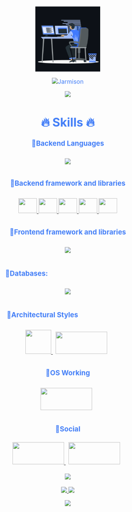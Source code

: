  <p align="center"><img src="animation.gif" width="35%"></p>
<div style=" font-size: medium; color: #447ff7" align=center>

  <img src="https://readme-typing-svg.herokuapp.com?font=Kaushan+Script&size=40&duration=3500&color=447FF7&background=FFFFFF00&center=true&vCenter=true&width=650&height=55&lines=Ola!+Eu+sou+Jarmison+Paiva+%F0%9F%91%8B%F0%9F%8F%BB;Sou+Desenvolvedor+de+Software+%F0%9F%A7%91%F0%9F%8F%BB%E2%80%8D%F0%9F%92%BB;;possuo+1%2B+anos+de+experiência+%F0%9F%93%88;como+FullStack+Developer+%E2%9A%99%EF%B8%8F" alt="Jarmison" width="650" height="55">

<p  align="center">
<img src="https://user-images.githubusercontent.com/73097560/115834477-dbab4500-a447-11eb-908a-139a6edaec5c.gif">             
<br>
  
  
# 🔥 Skills 🔥

### 🔹Backend Languages

<p style="padding:10px;">
    <a href="https://www.java.com" target="_blank"> <img src="https://skills.thijs.gg/icons?i=java,python,go,js,typescript"/> </a>
  </a>
</p>

### 🔹Backend framework and libraries
<p style="padding:10px;">
    <a href="https://spring.io/projects/spring-framework" target="_blank"> 
      <img src="https://skills.thijs.gg/icons?i=maven" height=40 width=50 /> 
    </a>
    <a href="https://spring.io/projects/spring-boot" target="_blank"> 
      <img src="https://skills.thijs.gg/icons?i=gradle" height=40 width=50 /> 
    </a>
    <a href="https://spring.io/projects/spring-data" target="_blank"> 
      <img src="https://skills.thijs.gg/icons?i=hibernate" height=40 width=50 />
    </a>
    <a href="https://spring.io/projects/spring-security" target="_blank"> 
      <img src="https://skills.thijs.gg/icons?i=spring" height=40 width=50 /> 
  </a>
   <a href="https://www.java.com" target="_blank"> <img src="https://skills.thijs.gg/icons?i=nodejs" height=40 width=50/> 
  </a>
</p>


  ### 🔹Frontend framework and libraries


 <p style="padding:10px;">
    <a href="" target="_blank"> <img src="https://skills.thijs.gg/icons?i=vue,angular,next,html,css,bootstrap,jquery"/> </a>
  </a>
</p>

### 🔹Databases:ㅤㅤㅤㅤㅤㅤㅤㅤㅤㅤㅤㅤㅤ
<p style="padding:10px;"> 
    <a style="padding:15px;" href="https://www.mysql.com/" target="_blank"> <img src="https://skills.thijs.gg/icons?i=mongo,sqlite,mysql,postgres"/> </a>
</p>


### 🔹Architectural Stylesㅤㅤㅤㅤㅤㅤㅤㅤ
<p style="padding:10px;"> 
    <a style="padding-right:8px;" href="https://docs.microsoft.com/en-us/azure/architecture/best-practices/api-design" target="_blank"> <img src="https://icon-library.com/images/rest-api-icon/rest-api-icon-8.jpg" height=65 width=70 /> </a>
    <a style="padding-right:8px;" href="https://grpc.io/" target="_blank"> <img src="https://cncf-branding.netlify.app/img/projects/grpc/horizontal/white/grpc-horizontal-white.png" height=60 width=140 /> </a>
</p>


### 🔹OS Working
<p style="padding:10px;"> 
    <a style="padding-right:8px;" href="https://grpc.io/" target="_blank"> <img src="https://skills.thijs.gg/icons?i=linux" height=60 width=140 /> </a>
</p>

### 🔹Social
<p style="padding:5px;"> 
    <a style="padding-right:8px;" href="https://www.linkedin.com/in/jarmison-paiva" target="_blank"> <img src="https://skills.thijs.gg/icons?i=linkedin" height=60 width=140 /> </a>
    <a style="padding-right:8px;" href="https://github.com/WebSh4dow" target="_blank"> <img src="https://skills.thijs.gg/icons?i=github" height=60 width=140 /> </a>
</p>

<p  align="center">
<img src="https://user-images.githubusercontent.com/73097560/115834477-dbab4500-a447-11eb-908a-139a6edaec5c.gif">             
<br>
  
  
  

  
  <p align="center">
  <a href="https://github.com/WebSh4dow">
    <img src="https://github-readme-stats.vercel.app/api?username=WebSh4dow&show_icons=true&theme=github_dark&hide_border=true" />
    <img src="https://github-readme-streak-stats.herokuapp.com/?user=WebSh4dow&theme=github-dark-blue&hide_border=true" />

[//]: # (    <img src="https://activity-graph.herokuapp.com/graph?username=WebSh4dow&theme=react-dark" />)
</a>
</p>


<p  align="center">
<img src="https://user-images.githubusercontent.com/73097560/115834477-dbab4500-a447-11eb-908a-139a6edaec5c.gif">             
<br>

</div>






